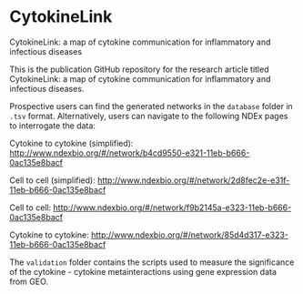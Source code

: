 # CytokineLink
CytokineLink: a map of cytokine communication for inflammatory and infectious diseases

This is the publication GitHub repository for the research article titled CytokineLink: a map of cytokine communication for inflammatory and infectious diseases.

Prospective users can find the generated networks in the `database` folder in `.tsv` format. Alternatively, users can navigate to the following NDEx pages to interrogate the data:

Cytokine to cytokine (simplified): http://www.ndexbio.org/#/network/b4cd9550-e321-11eb-b666-0ac135e8bacf

Cell to cell (simplified): http://www.ndexbio.org/#/network/2d8fec2e-e31f-11eb-b666-0ac135e8bacf

Cell to cell: http://www.ndexbio.org/#/network/f9b2145a-e323-11eb-b666-0ac135e8bacf

Cytokine to cytokine: http://www.ndexbio.org/#/network/85d4d317-e323-11eb-b666-0ac135e8bacf

The `validation` folder contains the scripts used to measure the significance of the cytokine - cytokine metainteractions using gene expression data from GEO.
